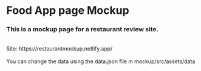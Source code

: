 # Food App page Mockup

### This is a mockup page for a restaurant review site.
 <br /> 
Site: https://restaurantmockup.netlify.app/ 
<br />
<br />
You can change the data using the data.json file in mockup/src/assets/data
